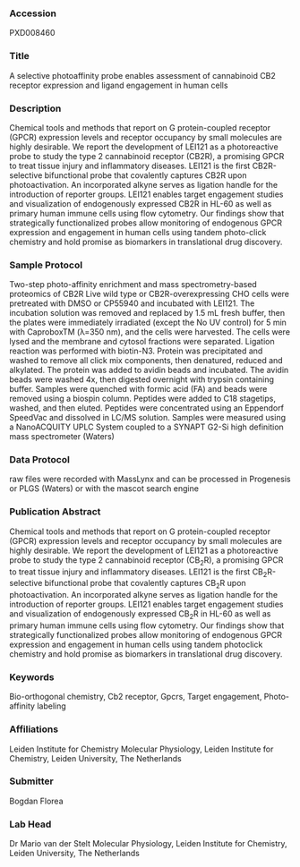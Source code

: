 ### Accession
PXD008460

### Title
A selective photoaffinity probe enables assessment of cannabinoid CB2 receptor expression and ligand engagement in human cells

### Description
Chemical tools and methods that report on G protein-coupled receptor (GPCR) expression levels and receptor occupancy by small molecules are highly desirable. We report the development of LEI121 as a photoreactive probe to study the type 2 cannabinoid receptor (CB2R), a promising GPCR to treat tissue injury and inflammatory diseases. LEI121 is the first CB2R-selective bifunctional probe that covalently captures CB2R upon photoactivation. An incorporated alkyne serves as ligation handle for the introduction of reporter groups. LEI121 enables target engagement studies and visualization of endogenously expressed CB2R in HL-60 as well as primary human immune cells using flow cytometry. Our findings show that strategically functionalized probes allow monitoring of endogenous GPCR expression and engagement in human cells using tandem photo-click chemistry and hold promise as biomarkers in translational drug discovery.

### Sample Protocol
Two-step photo-affinity enrichment and mass spectrometry-based proteomics of CB2R Live wild type or CB2R-overexpressing CHO cells were pretreated with DMSO or CP55940 and incubated with LEI121. The incubation solution was removed and replaced by 1.5 mL fresh buffer, then the plates were immediately irradiated (except the No UV control) for 5 min with CaproboxTM (λ=350 nm), and the cells were harvested. The cells were lysed and the membrane and cytosol fractions were separated. Ligation reaction was performed with biotin-N3. Protein was precipitated and washed to remove all click mix components, then denatured, reduced and alkylated. The protein was added to avidin beads and incubated. The avidin beads were washed 4x, then digested overnight with trypsin containing buffer. Samples were quenched with formic acid (FA) and beads were removed using a biospin column. Peptides were added to C18 stagetips, washed, and then eluted. Peptides were concentrated using an Eppendorf SpeedVac and dissolved in LC/MS solution. Samples were measured using a NanoACQUITY UPLC System coupled to a SYNAPT G2-Si high definition mass spectrometer (Waters)

### Data Protocol
raw files were recorded with MassLynx and can be processed in Progenesis or PLGS (Waters) or with the mascot search engine

### Publication Abstract
Chemical tools and methods that report on G protein-coupled receptor (GPCR) expression levels and receptor occupancy by small molecules are highly desirable. We report the development of LEI121 as a photoreactive probe to study the type 2 cannabinoid receptor (CB<sub>2</sub>R), a promising GPCR to treat tissue injury and inflammatory diseases. LEI121 is the first CB<sub>2</sub>R-selective bifunctional probe that covalently captures CB<sub>2</sub>R upon photoactivation. An incorporated alkyne serves as ligation handle for the introduction of reporter groups. LEI121 enables target engagement studies and visualization of endogenously expressed CB<sub>2</sub>R in HL-60 as well as primary human immune cells using flow cytometry. Our findings show that strategically functionalized probes allow monitoring of endogenous GPCR expression and engagement in human cells using tandem photoclick chemistry and hold promise as biomarkers in translational drug discovery.

### Keywords
Bio-orthogonal chemistry, Cb2 receptor, Gpcrs, Target engagement, Photo-affinity labeling

### Affiliations
Leiden Institute for Chemistry
Molecular Physiology, Leiden Institute for Chemistry, Leiden University, The Netherlands

### Submitter
Bogdan Florea

### Lab Head
Dr Mario van der Stelt
Molecular Physiology, Leiden Institute for Chemistry, Leiden University, The Netherlands


